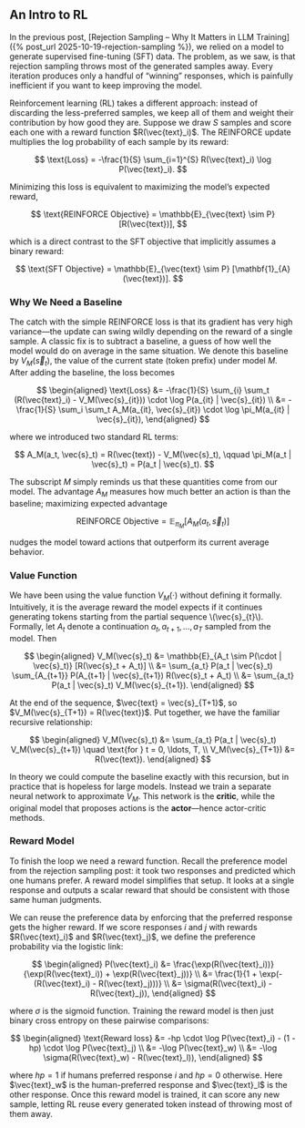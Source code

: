 ## An Intro to RL

In the previous post, [Rejection Sampling – Why It Matters in LLM Training]({% post_url 2025-10-19-rejection-sampling %}), we relied on a model to generate supervised fine-tuning (SFT) data. The problem, as we saw, is that rejection sampling throws most of the generated samples away. Every iteration produces only a handful of “winning” responses, which is painfully inefficient if you want to keep improving the model.

Reinforcement learning (RL) takes a different approach: instead of discarding the less-preferred samples, we keep all of them and weight their contribution by how good they are. Suppose we draw $S$ samples and score each one with a reward function $R(\vec{text}_i)$. The REINFORCE update multiplies the log probability of each sample by its reward:

$$
\text{Loss} = -\frac{1}{S} \sum_{i=1}^{S} R(\vec{text}_i) \log P(\vec{text}_i).
$$

Minimizing this loss is equivalent to maximizing the model’s expected reward,

$$
\text{REINFORCE Objective} = \mathbb{E}_{\vec{text} \sim P} [R(\vec{text})],
$$

which is a direct contrast to the SFT objective that implicitly assumes a binary reward:

$$
\text{SFT Objective} = \mathbb{E}_{\vec{text} \sim P} [\mathbf{1}_{A}(\vec{text})].
$$

### Why We Need a Baseline

The catch with the simple REINFORCE loss is that its gradient has very high variance—the update can swing wildly depending on the reward of a single sample. A classic fix is to subtract a baseline, a guess of how well the model would do on average in the same situation. We denote this baseline by $V_M(\vec{s}_t)$, the value of the current state (token prefix) under model $M$. After adding the baseline, the loss becomes

$$
\begin{aligned}
\text{Loss}
&= -\frac{1}{S} \sum_{i} \sum_t (R(\vec{text}_i) - V_M(\vec{s}_{it})) \cdot \log P(a_{it} | \vec{s}_{it}) \\
&= -\frac{1}{S} \sum_i \sum_t A_M(a_{it}, \vec{s}_{it}) \cdot \log \pi_M(a_{it} | \vec{s}_{it}),
\end{aligned}
$$

where we introduced two standard RL terms:

$$
A_M(a_t, \vec{s}_t) = R(\vec{text}) - V_M(\vec{s}_t), \qquad
\pi_M(a_t | \vec{s}_t) = P(a_t | \vec{s}_t).
$$

The subscript $M$ simply reminds us that these quantities come from our model. The advantage $A_M$ measures how much better an action is than the baseline; maximizing expected advantage

$$
\text{REINFORCE Objective} = \mathbb{E}_{\pi_M} [A_M(a_t, \vec{s}_t)]
$$

nudges the model toward actions that outperform its current average behavior.

### Value Function

We have been using the value function $V_M(\cdot)$ without defining it formally. Intuitively, it is the average reward the model expects if it continues generating tokens starting from the partial sequence \\(\vec{s}_{t}\\). Formally, let $A_t$ denote a continuation $a_t, a_{t+1}, \ldots, a_T$ sampled from the model. Then

$$
\begin{aligned}
V_M(\vec{s}_t)
&= \mathbb{E}_{A_t \sim P(\cdot | \vec{s}_t)} [R(\vec{s}_t + A_t)] \\
&= \sum_{a_t} P(a_t | \vec{s}_t) \sum_{A_{t+1}} P(A_{t+1} | \vec{s}_{t+1}) R(\vec{s}_t + A_t) \\
&= \sum_{a_t} P(a_t | \vec{s}_t) V_M(\vec{s}_{t+1}).
\end{aligned}
$$

At the end of the sequence, $\vec{text} = \vec{s}_{T+1}$, so $V_M(\vec{s}_{T+1}) = R(\vec{text})$. Put together, we have the familiar recursive relationship:

$$
\begin{aligned}
V_M(\vec{s}_t) &= \sum_{a_t} P(a_t | \vec{s}_t) V_M(\vec{s}_{t+1}) \quad \text{for } t = 0, \ldots, T, \\
V_M(\vec{s}_{T+1}) &= R(\vec{text}).
\end{aligned}
$$

In theory we could compute the baseline exactly with this recursion, but in practice that is hopeless for large models. Instead we train a separate neural network to approximate $V_M$. This network is the **critic**, while the original model that proposes actions is the **actor**—hence actor-critic methods.

### Reward Model

To finish the loop we need a reward function. Recall the preference model from the rejection sampling post: it took two responses and predicted which one humans prefer. A reward model simplifies that setup. It looks at a single response and outputs a scalar reward that should be consistent with those same human judgments.

We can reuse the preference data by enforcing that the preferred response gets the higher reward. If we score responses $i$ and $j$ with rewards $R(\vec{text}_i)$ and $R(\vec{text}_j)$, we define the preference probability via the logistic link:

$$
\begin{aligned}
P(\vec{text}_i) &= \frac{\exp(R(\vec{text}_i))}{\exp(R(\vec{text}_i)) + \exp(R(\vec{text}_j))} \\
&= \frac{1}{1 + \exp(-(R(\vec{text}_i) - R(\vec{text}_j)))} \\
&= \sigma(R(\vec{text}_i) - R(\vec{text}_j)),
\end{aligned}
$$

where $\sigma$ is the sigmoid function. Training the reward model is then just binary cross entropy on these pairwise comparisons:

$$
\begin{aligned}
\text{Reward loss}
&= -hp \cdot \log P(\vec{text}_i) - (1 - hp) \cdot \log P(\vec{text}_j) \\
&= -\log P(\vec{text}_w) \\
&= -\log \sigma(R(\vec{text}_w) - R(\vec{text}_l)),
\end{aligned}
$$

where $hp = 1$ if humans preferred response $i$ and $hp = 0$ otherwise. Here $\vec{text}_w$ is the human-preferred response and $\vec{text}_l$ is the other response. Once this reward model is trained, it can score any new sample, letting RL reuse every generated token instead of throwing most of them away.
